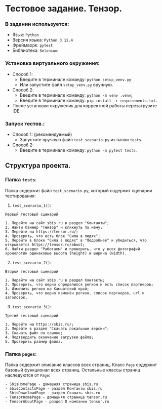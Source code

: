 # Тестовое задание. Тензор.

### В задании используется:

- Язык: `Python`
- Версия языка: `Python 3.12.4`
- Фреймворк: `pytest`
- Библиотека: `Selenium`

### Установка виртуального окружения:

- Способ 1:
    - Введите в терминале команду: `python setup_venv.py`
    - Или запустите файл `setup_venv.py` вручную.
- Способ 2:
    - Введите в терминале команду: `python -m venv .venv`;
    - Введите в терминале команду: `pip install -r requirements.txt`.
- После установки окружения для корректной работы перезагрузите IDE.

### Запуск тестов.:

- Способ 1: (рекомендуемый)
    - Запустите вручную файл `test_scenario.py` из папки `tests`.
- Способ 2:
    - Введите в терминале команду: `python -m pytest tests`.

## Структура проекта.

### Папка `tests`:

Папка содержит файл `test_scenario.py`, который содержит сценарии тестирования:

1. `test_scenario_1()`:

```
Первый тестовый сценарий

1. Перейти на сайт sbis.ru в раздел "Контакты";
2. Найти баннер "Тензор" и кликнуть по нему;
3. Перейти на https://tensor.ru/;
4. Проверить, что есть блок "Сила в людях";
5. Перейти в блоке "Сила в людях" в "Подробнее" и убедиться, что открывается https://tensor.ru/about;
6. Найти раздел "Работаем" и проверить, что у всех фотографий хронологии одинаковые высота (height) и ширина (width).
```

2. `test_scenario_2()`:

```
Второй тестовый сценарий

1. Перейти на сайт sbis.ru в раздел Контакты;
2. Проверить, что верно определился регион и есть список партнеров;
3. Изменить регион на Камчатский край;
4. Проверить, что верно изменён регион, список партнеров, url и заголовок.
```

3. `test_scenario_3()`:

```
Третий тестовый сценарий

1. Перейти на https://sbis.ru/;
2. Перейти в раздел "Скачать локальные версии";
3. Скачать файл по ссылке;
4. Подтвердить окончание загрузки файла;
5. Проверить размер файла.
```

### Папка `pages`:

Папка содержит описание классов всех страниц.
Класс `Page` содержит базовый функционал всех страниц.
Остальные классы страниц наследуются от `Page`:

```
- SbisHomePage - домашняя страница sbis.ru
- SbisContactsPage - раздел Контакты sbis.ru
- SbisDownloadPage - раздел Скачать sbis.ru
- TensorHomePage - домашняя страница tensor.ru
- TensorAboutPage - раздел О компании tensor.ru
```

